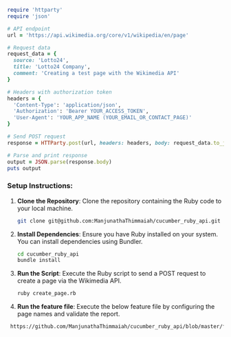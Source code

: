 
```ruby create_page.rb
require 'httparty'
require 'json'

# API endpoint
url = 'https://api.wikimedia.org/core/v1/wikipedia/en/page'

# Request data
request_data = {
  source: 'Lotto24',
  title: 'Lotto24 Company',
  comment: 'Creating a test page with the Wikimedia API'
}

# Headers with authorization token
headers = {
  'Content-Type': 'application/json',
  'Authorization': 'Bearer YOUR_ACCESS_TOKEN',
  'User-Agent': 'YOUR_APP_NAME (YOUR_EMAIL_OR_CONTACT_PAGE)'
}

# Send POST request
response = HTTParty.post(url, headers: headers, body: request_data.to_json)

# Parse and print response
output = JSON.parse(response.body)
puts output
```

### Setup Instructions:

1. **Clone the Repository**: Clone the repository containing the Ruby code to your local machine.

   ```bash
   git clone git@github.com:ManjunathaThimmaiah/cucumber_ruby_api.git
   ```

2. **Install Dependencies**: Ensure you have Ruby installed on your system. You can install dependencies using Bundler.

   ```bash
   cd cucumber_ruby_api
   bundle install
   ```

4. **Run the Script**: Execute the Ruby script to send a POST request to create a page via the Wikimedia API.

   ```bash
   ruby create_page.rb
   ```
   
5. **Run the feature file**: Execute the below feature file by configuring the page names and validate the report.

  ```bash
   https://github.com/ManjunathaThimmaiah/cucumber_ruby_api/blob/master/features/api_wm_page_details_search_tc.feature
   ```
   
   

